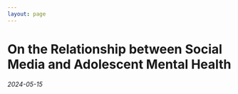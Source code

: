 ```yaml
---
layout: page
---
```


# On the Relationship between Social Media and Adolescent Mental Health

*2024-05-15*

